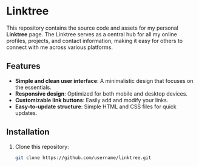# Linktree

This repository contains the source code and assets for my personal **Linktree** page. The Linktree serves as a central hub for all my online profiles, projects, and contact information, making it easy for others to connect with me across various platforms.

## Features

- **Simple and clean user interface**: A minimalistic design that focuses on the essentials.
- **Responsive design**: Optimized for both mobile and desktop devices.
- **Customizable link buttons**: Easily add and modify your links.
- **Easy-to-update structure**: Simple HTML and CSS files for quick updates.

## Installation

1. Clone this repository:
   ```bash
   git clone https://github.com/username/linktree.git
